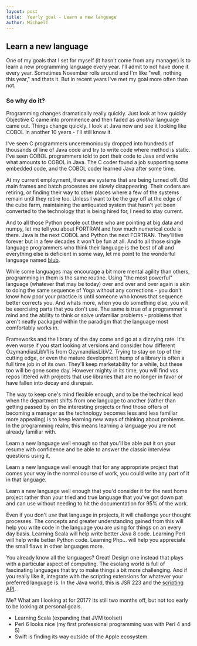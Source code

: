 ```yaml
---
layout: post
title:  Yearly goal - Learn a new language
author:	MichaelT
---
```


## Learn a new language

One of my goals that I set for myself (it hasn't come from any manager)
is to learn a new programming language every year.  I'll admit to not
have done it every year.  Sometimes November rolls around and I'm like
"well, nothing this year," and thats it.  But in recent years I've met
my goal more often than not.

### So why do it?

Programming changes dramatically really quickly.  Just look at how
quickly Objective C came into prominence and then faded as _another_
language came out.  Things change quickly. I look at Java now and
see it looking like COBOL in another 10 years - I'll still know it.

I've seen C programmers unceremoniously dropped into hundreds of
thousands of line of Java code and try to write code where method
is static.  I've seen COBOL programmers told to port their code to
Java and write what amounts to COBOL in Java.  The C coder found
a job supporting some embedded code, and the COBOL coder learned
Java after some time.

At my current employment, there are systems that are being turned
off.  Old main frames and batch processes are slowly disappearing.
Their coders are retiring, or finding their way to other places
where a few of the systems remain until they retire too.
Unless I want to be the guy off at the edge of the cube farm,
maintaining the antiquated system that hasn't yet been converted
to the technology that is being hired for, I need to stay current.

And to all those Python people out there who are pointing at big data
and numpy, let me tell you about FORTRAN and how much numerical code
is there.  Java is the next COBOL and Python the next FORTRAN. They'll
live forever but in a few decades it won't be fun at all.  And to all
those single language programmers who think their language is the
best of all and everything else is deficient in some way, let me
point to the wonderful language named [blub][beating-the-avg].

While some languages may encourage a bit more mental agility than others,
programming in them is the same routine.  Using "the most powerful"
language (whatever that may be today) over and over and over again is
akin to doing the same sequence of Yoga without any corrections - 
you don't know how poor your practice is until someone who knows that
sequence better corrects you.  And whats more, when you do something
else, you will be exercising parts that you don't use.  The same is
true of a programmer's mind and the ability to think or solve
unfamiliar problems - problems that aren't neatly packaged within the
paradigm that the language most comfortably works in.

Frameworks and the library of the day come and go at a dizzying rate.
It's even worse if you start looking at versions and consider how
different OzymandiasLibV1 is from OzymandiasLibV2.  Trying to stay on
top of the cutting edge, or even the mature development hump of a
library is often a full time job in of its own.  They'll keep marketability
for a while, but these too will be gone some day.  However mighty in its
time, you will find vcs repos littered with projects that use libraries
that are no longer in favor or have fallen into decay and disrepair.

The way to keep one's mind flexible enough, and to be the technical
lead when the department shifts from one language to another (rather
than getting passed by on the interesting projects or find those
offers of becoming a manager as the technology becomes less and less
familiar more appealing) is to keep learning new ways of thinking
about problems.  In the programming realm, this means learning a
language you are not already familiar with.

Learn a new language well enough so that you'll be able put it
on your resume with confidence and be able to answer the classic
interview questions using it.

Learn a new language well enough that for any appropriate project
that comes your way in the normal course of work, you could write
any part of it in that language.

Learn a new language well enough that you'd consider it for the
next home project rather than your tried and true language that
you've got down pat and can use without needing to hit the
documentation for 95% of the work.

Even if you don't _use_ that language in projects, it will
challenge your thought processes.  The concepts and greater
understanding gained from this will help you write code in the
language you are using for things on an every day basis.  Learning Scala
will help write better Java 8 code.  Learning Perl will help write
better Python code.  Learning Php... will help you appreciate the small
flaws in other languages more.

You already know all the languages? Great! Design one instead
that plays with a particular aspect of computing.  The esolang
world is full of fascinating languages that try to make things
a bit more challenging.  And if you really like it, integrate
with the scripting extensions for whatever your preferred language
is.  In the Java world, this is JSR 223 and the [scripting API][script].

Me? What am I looking at for 2017?  Its still two months off,
but not too early to be looking at personal goals.

* Learning Scala (expanding that JVM toolset)
* Perl 6 looks nice (my first professional programming was with Perl 4 and 5)
* Swift is finding its way outside of the Apple ecosystem.  

[script]: https://docs.oracle.com/javase/8/docs/technotes/guides/scripting/prog_guide/api.html
[beating-the-avg]: http://www.paulgraham.com/avg.html
